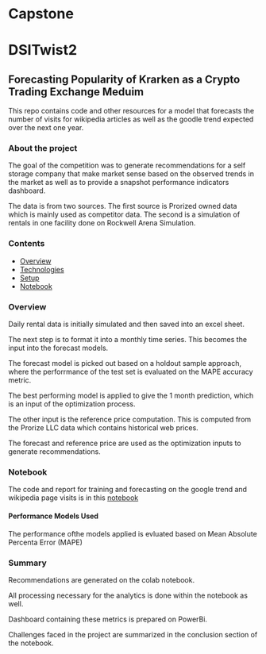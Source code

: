 # Capstone

# DSITwist2

## Forecasting Popularity of Krarken as a Crypto Trading Exchange Meduim

This repo contains code and other resources for a model that forecasts the number of visits for wikipedia articles as well as the goodle trend expected over the next one year.


### About the project 

The goal of the competition was to generate recommendations for a self storage company that make market sense based on the observed trends in the market as well as to provide a snapshot performance indicators dashboard.

The data is from two sources. The first source is Prorized owned data which is mainly used as competitor data. The second is a simulation of rentals in one facility done on Rockwell Arena Simulation.


### Contents
* [Overview](#overview)
* [Technologies](#technologies)
* [Setup](#setup)
* [Notebook](#notebook)


### Overview
Daily rental data is initially simulated and then saved into an excel sheet. 

The next step is to format it into a monthly time series. This becomes the input into the forecast models. 

The forecast model is picked out based on a holdout sample approach, where the perforrmance of the test set is evaluated on the MAPE accuracy metric. 

The best performing model is applied to give the 1 month prediction, which is an input of the optimization process.

The other input is the reference price computation. This is computed from the Prorize LLC data which contains historical web prices.

The forecast and reference price are used as the optimization inputs to generate recommendations.

### Notebook
The code and report for training and forecasting on the google trend and wikipedia page visits is in this [notebook](https://colab.research.google.com/drive/1HGJQR_f1p5-kdnkU_ayCKZYZOEqcJWLL?usp=sharing)

#### Performance Models Used
The performance ofthe models applied is evluated based on Mean Absolute Percenta Error (MAPE) 

### Summary
Recommendations are generated on the colab notebook. 

All processing necessary for the analytics is done within the notebook as well. 

Dashboard containing these metrics is prepared on PowerBi.

Challenges faced in the project are summarized in the conclusion section of the notebook.
